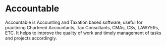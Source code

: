 # Accountable
Accountable is Accounting and Taxation based software, useful for practicing Chartered Accountants, Tax Consultants, CMAs, CSs, LAWYERs, ETC. It helps to improve the quality of work and timely management of tasks and projects accordingly.
